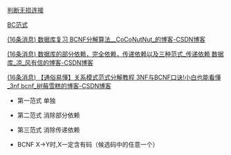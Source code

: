 [判断无损连接](https://blog.csdn.net/weixin_42662249/article/details/107740871)

[BC范式](https://blog.csdn.net/qq_34470213/article/details/106095533)

[(16条消息) 数据库复习 BCNF分解算法__CoCoNutNut_的博客-CSDN博客](https://blog.csdn.net/weixin_42319408/article/details/92066595)

[(16条消息) 数据库的部分依赖，完全依赖，传递依赖以及三种范式_传递依赖 数据库_凉_风有信的博客-CSDN博客](https://blog.csdn.net/qq_31929931/article/details/77186259)

[(16条消息) 【通俗易懂】关系模式范式分解教程 3NF与BCNF口诀!小白也能看懂_3nf bcnf_树莓雪糕的博客-CSDN博客](https://blog.csdn.net/sumaliqinghua/article/details/86246762)

- 第一范式 单独

- 第二范式 消除部分依赖

- 第三范式 消除传递依赖

- BCNF X→Y时,X一定含有码（候选码中的任意一个）

